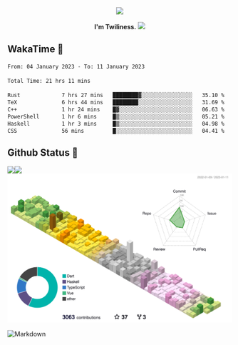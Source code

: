 <div align="center">
<img src="https://images.weserv.nl/?url=avatars.githubusercontent.com/u/10475770?v=4&h=360&w=360&fit=cover&mask=circle&maxage=7d"/>
</div>

<div align="center">

**I'm Twiliness.** <a href="https://github.com/DarkHighness"><img src="https://media.giphy.com/media/hvRJCLFzcasrR4ia7z/giphy.gif" width="5%"></a>

</div>

## WakaTime 🧐

<!--START_SECTION:waka-->

```text
From: 04 January 2023 - To: 11 January 2023

Total Time: 21 hrs 11 mins

Rust             7 hrs 27 mins   ████████▓░░░░░░░░░░░░░░░░   35.10 %
TeX              6 hrs 44 mins   ████████░░░░░░░░░░░░░░░░░   31.69 %
C++              1 hr 24 mins    █▓░░░░░░░░░░░░░░░░░░░░░░░   06.63 %
PowerShell       1 hr 6 mins     █▒░░░░░░░░░░░░░░░░░░░░░░░   05.21 %
Haskell          1 hr 3 mins     █▒░░░░░░░░░░░░░░░░░░░░░░░   04.98 %
CSS              56 mins         █░░░░░░░░░░░░░░░░░░░░░░░░   04.41 %
```

<!--END_SECTION:waka-->

## Github Status 🥰

<div> 
	<a href="https://github.com/DarkHighness">
		<img align="left" src="https://github-readme-stats-woad-zeta-10.vercel.app/api?username=DarkHighness&show_icons=true&icon_color=805AD5&text_color=718096&bg_color=ffffff&hide_border=true&count_private=true" />
	</a>
	<a href="https://github.com/DarkHighness">
		<img align="left" src="https://github-readme-stats-woad-zeta-10.vercel.app/api/top-langs/?username=DarkHighness&show_icons=true&icon_color=805AD5&text_color=718096&bg_color=ffffff&hide_border=true&count_private=true">
	</a>
</div>

![3D-Profile](https://raw.githubusercontent.com/DarkHighness/DarkHighness/master/profile-3d-contrib/profile-south-season-animate.svg)



 ![Markdown](https://img.shields.io/badge/markdown%20💘-%23000000.svg?style=for-the-badge&logo=markdown&logoColor=white)
